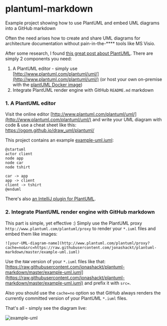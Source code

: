 # plantuml-markdown
Example project showing how to use PlantUML and embed UML diagrams into a GitHub markdown

Often the need arises how to create and share UML diagrams for architecture documentation without pain-in-the-**** tools like MS Visio.

After some research, I found [this great post about PlantUML](https://blog.anoff.io/2018-07-31-diagrams-with-plantuml/). There are simply 2 components you need:

1. A PlantUML editor - simply use [http://www.plantuml.com/plantuml/uml/](http://www.plantuml.com/plantuml/uml/) (or host your own on-premise with the [plantUML Docker image](https://hub.docker.com/r/plantuml/plantuml-server/))
2. Integrate PlantUML render engine with GitHub `README.md` markdown

### 1. A PlantUML editor

Visit the online editor [http://www.plantuml.com/plantuml/uml/](http://www.plantuml.com/plantuml/uml/) and write your UML diagram with code & use a cheat sheet like this: https://ogom.github.io/draw_uml/plantuml/

This project contains an example [example-uml.iuml](example-uml.iuml):

```
@startuml
actor client
node app
node car
node tshirt

car -> app
app -> client
client -> tshirt
@enduml
```

There's also [an IntelliJ plugin for PlantUML](https://plugins.jetbrains.com/plugin/7017-plantuml-integration/).

### 2. Integrate PlantUML render engine with GitHub markdown

This part is simple, yet effective :) Simply use the PlantUML proxy `http://www.plantuml.com/plantuml/proxy` to render your `*.iuml` files and embed them like images:

```
![your-UML-diagram-name](http://www.plantuml.com/plantuml/proxy?cache=no&src=https://raw.githubusercontent.com/jonashackt/plantuml-markdown/master/example-uml.iuml)
``` 

Use the `RAW` version of your `*.iuml` files like that: [https://raw.githubusercontent.com/jonashackt/plantuml-markdown/master/example-uml.iuml](https://raw.githubusercontent.com/jonashackt/plantuml-markdown/master/example-uml.iuml) and prefix it with `src=`.

Also you should use the `cache=no` option so that GitHub always renders the currently committed version of your PlantUML `*.iuml` files.

That's all - simply see the diagram live:


![example-uml](http://www.plantuml.com/plantuml/proxy?cache=no&src=https://raw.githubusercontent.com/revali-2019/plantuml-markdown/master/example-uml.iuml)
